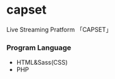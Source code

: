 # capset
Live Streaming Pratform 「CAPSET」

<h3>Program Language</h3>
<ul>
<li>HTML&Sass(CSS)</li>
<li>PHP</li>
</ul>

